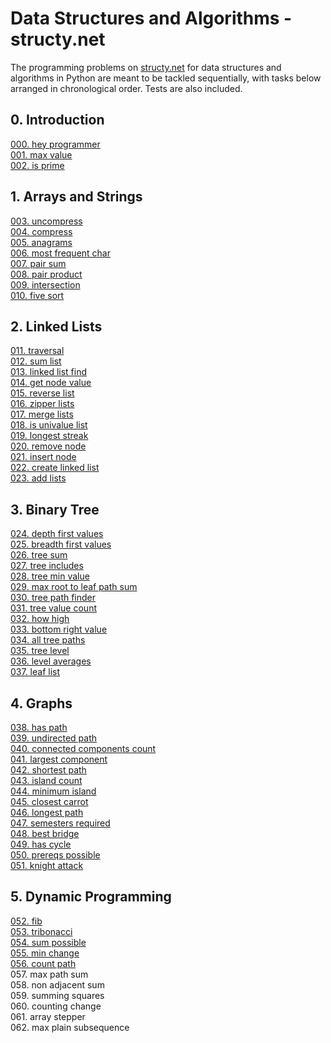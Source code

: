 # Data Structures and Algorithms - structy.net 

The programming problems on  [structy.net](https://structy.net/) for data structures and algorithms in Python are meant to be tackled sequentially, with tasks below arranged in chronological order. Tests are also included.

## 0. Introduction

[000. hey programmer](https://github.com/MoigeMatino/structy.net/tree/main/introduction/hey_programmer)   
[001. max value](https://github.com/MoigeMatino/structy.net/tree/main/introduction/max_value)  
[002. is prime](https://github.com/MoigeMatino/structy.net/tree/main/introduction/is_prime)  

## 1. Arrays and Strings

[003. uncompress](https://github.com/MoigeMatino/structy.net/tree/main/arrays_and_strings/uncompress)   
[004. compress](https://github.com/MoigeMatino/structy.net/tree/main/arrays_and_strings/compress)   
[005. anagrams](https://github.com/MoigeMatino/structy.net/tree/main/arrays_and_strings/anagrams)   
[006. most frequent char](https://github.com/MoigeMatino/structy.net/tree/main/arrays_and_strings/most_frequent_char)  
[007. pair sum](https://github.com/MoigeMatino/structy.net/tree/main/arrays_and_strings/pair_sum)    
[008. pair product](https://github.com/MoigeMatino/structy.net/tree/main/arrays_and_strings/pair_product)       
[009. intersection](https://github.com/MoigeMatino/structy.net/tree/main/arrays_and_strings/intersection)  
[010. five sort](https://github.com/MoigeMatino/structy.net/tree/main/arrays_and_strings/five_sort)  

## 2. Linked Lists  

[011. traversal](https://github.com/MoigeMatino/structy.net/tree/main/linked_lists/traversal)  
[012. sum list](https://github.com/MoigeMatino/structy.net/tree/main/linked_lists/sum_list)  
[013. linked list find](https://github.com/MoigeMatino/structy.net/tree/main/linked_lists/linked_list_find)  
[014. get node value](https://github.com/MoigeMatino/structy.net/tree/main/linked_lists/get_node_value)  
[015. reverse list](https://github.com/MoigeMatino/structy.net/tree/main/linked_lists/reverse_linked_list)  
[016. zipper lists](https://github.com/MoigeMatino/structy.net/tree/main/linked_lists/zipper_lists)    
[017. merge lists](https://github.com/MoigeMatino/structy.net/tree/main/linked_lists/merge_lists)  
[018. is univalue list](https://github.com/MoigeMatino/structy.net/tree/main/linked_lists/is_univalue_list)  
[019. longest streak](https://github.com/MoigeMatino/structy.net/tree/main/linked_lists/longest_streak)  
[020. remove node](https://github.com/MoigeMatino/structy.net/tree/main/linked_lists/remove_node)  
[021. insert node](https://github.com/MoigeMatino/structy.net/tree/main/linked_lists/insert_node)    
[022. create linked list](https://github.com/MoigeMatino/structy.net/tree/main/linked_lists/create_linked_list)    
[023. add lists](https://github.com/MoigeMatino/structy.net/tree/main/linked_lists/add_linked_lists)    

## 3. Binary Tree

[024. depth first values](https://github.com/MoigeMatino/structy.net/tree/main/binary_tree/depth_first_values)  
[025. breadth first values](https://github.com/MoigeMatino/structy.net/tree/main/binary_tree/breadth_first_values)  
[026. tree sum](https://github.com/MoigeMatino/structy.net/tree/main/binary_tree/tree_sum)  
[027. tree includes](https://github.com/MoigeMatino/structy.net/tree/main/binary_tree/tree_includes)  
[028. tree min value](https://github.com/MoigeMatino/structy.net/tree/main/binary_tree/tree_min_value)  
[029. max root to leaf path sum](https://github.com/MoigeMatino/structy.net/tree/main/binary_tree/max_path_root_sum)  
[030. tree path finder](https://github.com/MoigeMatino/structy.net/tree/main/binary_tree/tree_path_finder)  
[031. tree value count](https://github.com/MoigeMatino/structy.net/tree/main/binary_tree/tree_value_count)  
[032. how high](https://github.com/MoigeMatino/structy.net/tree/main/binary_tree/how_high)  
[033. bottom right value](https://github.com/MoigeMatino/structy.net/tree/main/binary_tree/bottom_right_value)   
[034. all tree paths](https://github.com/MoigeMatino/structy.net/tree/main/binary_tree/all_tree_paths)  
[035. tree level](https://github.com/MoigeMatino/structy.net/tree/main/binary_tree/tree_levels)  
[036. level averages](https://github.com/MoigeMatino/structy.net/tree/main/binary_tree/level_averages)  
[037. leaf list](https://github.com/MoigeMatino/structy.net/edit/main/binary_tree/leaf_list)  

## 4. Graphs

[038. has path](https://github.com/MoigeMatino/data-structures-algorithms-structy/tree/main/graphs/has_path)  
[039. undirected path](https://github.com/MoigeMatino/data-structures-algorithms-structy/tree/main/graphs/undirected_path)  
[040. connected components count](https://github.com/MoigeMatino/data-structures-algorithms-structy/tree/main/graphs/connected_components)  
[041. largest component](https://github.com/MoigeMatino/data-structures-algorithms-structy/tree/main/graphs/largest_component)  
[042. shortest path](https://github.com/MoigeMatino/data-structures-algorithms-structy/tree/main/graphs/shortest_path)    
[043. island count](https://github.com/MoigeMatino/data-structures-algorithms-structy/tree/main/graphs/island_count)  
[044. minimum island](https://github.com/MoigeMatino/data-structures-algorithms-structy/tree/main/graphs/minimum_island)  
[045. closest carrot](https://github.com/MoigeMatino/data-structures-algorithms-structy/tree/main/graphs/closest_carrot)  
[046. longest path](https://github.com/MoigeMatino/data-structures-algorithms-structy/tree/main/graphs/longest_path)  
[047. semesters required](https://github.com/MoigeMatino/data-structures-algorithms-structy/tree/main/graphs/semesters_required)  
[048. best bridge](https://github.com/MoigeMatino/data-structures-algorithms-structy/tree/main/graphs/best_bridge)  
[049. has cycle](https://github.com/MoigeMatino/data-structures-algorithms-structy/tree/main/graphs/has_cycle)  
[050. prereqs possible](https://github.com/MoigeMatino/data-structures-algorithms-structy/tree/main/graphs/prereqs_available)  
[051. knight attack](https://github.com/MoigeMatino/data-structures-algorithms-structy/tree/main/graphs/knight_attack)  

## 5. Dynamic Programming  

[052. fib](https://github.com/MoigeMatino/data-structures-algorithms-structy/tree/main/dynamic_programming/fib)  
[053. tribonacci](https://github.com/MoigeMatino/data-structures-algorithms-structy/tree/main/dynamic_programming/tribonacci)  
[054. sum possible](https://github.com/MoigeMatino/data-structures-algorithms-structy/tree/main/dynamic_programming/sum_possible)  
[055. min change](https://github.com/MoigeMatino/data-structures-algorithms-structy/tree/main/dynamic_programming/min_change)  
[056. count path](https://github.com/MoigeMatino/data-structures-algorithms-structy/blob/main/dynamic_programming/count_paths)  
057. max path sum  
058. non adjacent sum  
059. summing squares  
060. counting change  
061. array stepper  
062. max plain subsequence  



